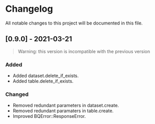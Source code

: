 # Changelog

All notable changes to this project will be documented in this file.

## [0.9.0] - 2021-03-21

> Warning: this version is incompatible with the previous version

### Added

- Added dataset.delete_if_exists.
- Added table.delete_if_exists.

### Changed

- Removed redundant parameters in dataset.create.
- Removed redundant paramaters in table.create.
- Improved BQError::ResponseError.
